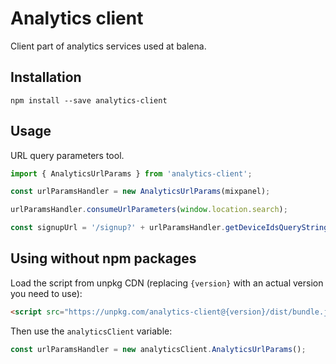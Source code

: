 Analytics client
================

Client part of analytics services used at balena.

## Installation

```
npm install --save analytics-client
```

## Usage

URL query parameters tool.

```typescript
import { AnalyticsUrlParams } from 'analytics-client';

const urlParamsHandler = new AnalyticsUrlParams(mixpanel);

urlParamsHandler.consumeUrlParameters(window.location.search);

const signupUrl = '/signup?' + urlParamsHandler.getDeviceIdsQueryString();
```

## Using without npm packages

Load the script from unpkg CDN (replacing `{version}` with an actual version you need to use):
```html
<script src="https://unpkg.com/analytics-client@{version}/dist/bundle.js"></script>
```
Then use the `analyticsClient` variable:
```js
const urlParamsHandler = new analyticsClient.AnalyticsUrlParams();
```
